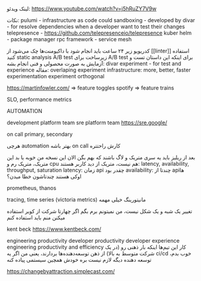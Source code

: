 لینک ویدئو:
https://www.youtube.com/watch?v=j5hRuZY7V9w

نکات:
pulumi - infrastructure as code
could sandboxing - developed by divar - for resolve dependencies when a developer want to test their changes
telepresence - https://github.com/telepresenceio/telepresence
kuber helm - package manager
rpc framework - 
service mesh

کدریویو زیر ۲۴ ساعت باید انجام شود
با داکیومنت‌ها چک می‌شود
از [[linter]] استفاده کنید static analysis
A/B test
زیرساخت برای A/B test
برای اینکه این داستان تست و آزمایش به صورت محصولی و فنی انجام بشه:
divar experiment - for test and experience
مقاله: overlaping experiment infrastructure: more, better, faster experimentation
experiment orthogonal


https://martinfowler.com/ => feature toggles
spotify => feature trains

SLO, performance metrics

AUTOMATION

development platform team
sre platform team
https://sre.google/

on call primary, secondary

هرچی automation بهتر باشه on call کارش راحتتره

بعد از ریلیز باید یه سری متریک و لاگ باشند که بهم بگن الان این نسخه من خوبه یا بد
این متریک، متریک رم و cpu هم نیست، متریک از دید کاربر هستند: latency, availability, throughput, saturation
 latency: زمان api چقدر بود
 availability: چندتا از apiها اوکی هستند چندتاشون خطا میدن؟ 

prometheus, thanos

tracing, time series (victoria metrics)
مانیتورینگ خیلی مهمه

تغییر یک شبه و یک شکل نیست، من نمیتونم برم بگم اگر چهارتا شرکت از کوبر استفاده میکنن منم باید استفاده کنم

kent beck https://www.kentbeck.com/


engineering productivity
developer productivity
developer experience
engineering productivity and efficiency
کار این تیم‌ها اینکه بار ذهنی رو (در یک شرکت متوسط به بالا) از ذهن توسعه‌دهنده‌ها بردارند، یعنی من اگر یه ci/cd خوب بدم، توسعه دهنده دیگه لازم نیست بره خودش همچین سیستمی پیاده کنه


https://changebyattraction.simplecast.com/

